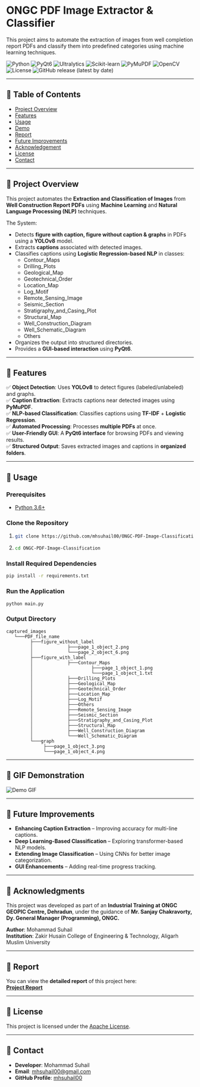# ONGC PDF Image Extractor & Classifier
This project aims to automate the  extraction of images from well completion report PDFs and classify them into predefined  categories using machine learning techniques.

![Python](https://img.shields.io/badge/Python-3.6%2B-blue?style=for-the-badge&logo=python)
![PyQt6](https://img.shields.io/badge/GUI-PyQt6-green?style=for-the-badge&logo=qt)
![Ultralytics](https://img.shields.io/badge/Ultralytics-8.3.62-blue?style=for-the-badge)
![Scikit-learn](https://img.shields.io/badge/Scikit--learn-1.6.1-orange?style=for-the-badge)
![PyMuPDF](https://img.shields.io/badge/PyMuPDF-1.25.1-red?style=for-the-badge)
![OpenCV](https://img.shields.io/badge/OpenCV-4.10.0.84-purple?style=for-the-badge)
![License](https://img.shields.io/github/license/mhsuhail00/ONGC-PDF-Image-Classification?style=for-the-badge)
![GitHub release (latest by date)](https://img.shields.io/github/v/release/mhsuhail00/ONGC-PDF-Image-Classification?style=for-the-badge)
 
 ---
## 📌 Table of Contents

- [Project Overview](#-project-overview)
- [Features](#-features)
- [Usage](#-usage)
- [Demo](#-gif-demonstration)
- [Report](#-report)
- [Future Improvements](#-future-improvements)
- [Acknowledgement](#-acknowledgments)
- [License](#-license)
- [Contact](#-contact)

---
## 📌 Project Overview

This project automates the **Extraction and Classification of Images** from **Well Construction Report PDFs** using **Machine Learning** and **Natural Language Processing (NLP)** techniques. 

The System:
- Detects **figure with caption, figure without caption & graphs** in PDFs using a **YOLOv8** model.
- Extracts **captions** associated with detected images.
- Classifies captions using **Logistic Regression-based NLP** in classes:
    - Contour_Maps
    - Drilling_Plots
    - Geological_Map
    - Geotechnical_Order
    - Location_Map
    - Log_Motif
    - Remote_Sensing_Image
    - Seismic_Section
    - Stratigraphy_and_Casing_Plot
    - Structural_Map
    - Well_Construction_Diagram
    - Well_Schematic_Diagram
    - Others
- Organizes the output into structured directories.
- Provides a **GUI-based interaction** using **PyQt6**.

---
## 📌 Features
✅ **Object Detection**: Uses **YOLOv8** to detect figures (labeled/unlabeled) and graphs.  
✅ **Caption Extraction**: Extracts captions near detected images using **PyMuPDF**.  
✅ **NLP-based Classification**: Classifies captions using **TF-IDF** + **Logistic Regression**.  
✅ **Automated Processing**: Processes **multiple PDFs** at once.  
✅ **User-Friendly GUI**: A **PyQt6 interface** for browsing PDFs and viewing results.  
✅ **Structured Output**: Saves extracted images and captions in **organized folders**.  

---
## 🚀 Usage

### Prerequisites
 - [Python 3.6+](https://www.python.org/downloads/)

### Clone the Repository
1. ```bash
   git clone https://github.com/mhsuhail00/ONGC-PDF-Image-Classification.git
2. ```bash
   cd ONGC-PDF-Image-Classification
   
### Install Required Dependencies
  ```bash
  pip install -r requirements.txt
  ```
### Run the Application
  ```bash
  python main.py
  ```
### Output Directory
  ```
  captured_images
     └───PDF_file_name
           ├───figure_without_label
           │             ├───page_1_object_2.png
           │             └───page_2_object_6.png
           ├───figure_with_label
           │             ├───Contour_Maps
           │                      ├───page_1_object_1.png
           │                      └───page_1_object_1.txt
           │             ├───Drilling_Plots
           │             ├───Geological_Map
           │             ├───Geotechnical_Order
           │             ├───Location_Map
           │             ├───Log_Motif
           │             ├───Others
           │             ├───Remote_Sensing_Image
           │             ├───Seismic_Section
           │             ├───Stratigraphy_and_Casing_Plot
           │             ├───Structural_Map
           │             ├───Well_Construction_Diagram
           │             └───Well_Schematic_Diagram
           └───graph
                ├───page_1_object_3.png
                └───page_1_object_4.png
  ```
---
## 📸 GIF Demonstration
![Demo GIF](https://github.com/mhsuhail00/ONGC-PDF-Image-Classification/blob/main/Demonstration/Demo.gif)

---
## 📌 Future Improvements
- **Enhancing Caption Extraction** – Improving accuracy for multi-line captions.
- **Deep Learning-Based Classification** – Exploring transformer-based NLP models.
- **Extending Image Classification** – Using CNNs for better image categorization.
- **GUI Enhancements** – Adding real-time progress tracking.

---
## 🎯 Acknowledgments
This project was developed as part of an **Industrial Training at ONGC GEOPIC Centre, Dehradun**, under the guidance of **Mr. Sanjay Chakravorty, Dy. General Manager (Programming), ONGC.**

**Author**: Mohammad Suhail<br>
**Institution**: Zakir Husain College of Engineering & Technology, Aligarh Muslim University

---
## 📄 Report
You can view the **detailed report** of this project here:  
  **[Project Report](.Resources/Report.pdf)**  

---
## 📜 **License**
This project is licensed under the [Apache License](LICENSE).

---
## 📩 **Contact**
- **Developer**: Mohammad Suhail
- **Email**: [mhsuhail00@gmail.com](mailto:mhsuhail00@gmail.com)
- **GitHub Profile**: [mhsuhail00](https://github.com/mhsuhail00)
